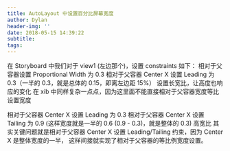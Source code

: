 ```yaml
---
title: AutoLayout 中设置百分比屏幕宽度
author: Dylan
header-img: ''
date: 2018-05-15 14:39:22
subtitle:
tags:
---
```


 在 Storyboard 中我们对于 view1 (左边那个)，设置 constraints 如下：
相对于父容器设置 Proportional Width 为 0.3
相对于父容器 Center X 设置 Leading 为 0.3（一半的 0.3，就是总体的 0.15，即离左边距 15%）
设置长宽比，让高度也响应的变化
在 xib 中同样复杂一点点，因为这里面不能直接相对于父容器宽度等比设置宽度

相对于父容器 Center X 设置 Leading 为 0.3
相对于父容器 Center X 设置 Tailing 为 0.9 (这样宽度就是一半的 0.6 (0.9 - 0.3)，就是整体的 0.3)
高宽比
其实关键问题就是相对于父容器 Center X 设置 Leading/Tailing 约束，因为 Center X 是整体宽度的一半， 这样间接就实现了相对于父容器的等比例宽度设置。


